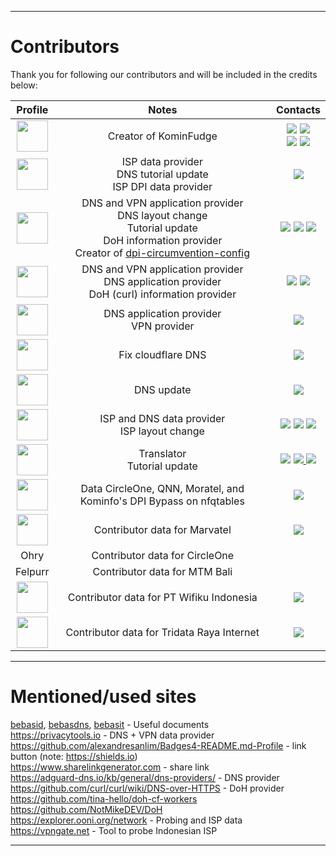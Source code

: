----

# Contributors
Thank you for following our contributors and will be included in the credits below:

| Profile | Notes | Contacts |
| :------: | :-----: | :-----: |
| <a href="https://twitter.com/mefinity"><img src="https://github.com/MeFinity.png" width="50px" /><a/> | Creator of KominFudge |  <a href="https://github.com/MeFinity"><img src="https://img.shields.io/badge/GitHub-100000?style=for-the-badge&logo=github&logoColor=white"/><a/> <a href="https://twitter.com/mefinity"><img src="https://img.shields.io/badge/Twitter-1DA1F2?style=for-the-badge&logo=twitter&logoColor=white"/><a/><br /><a href="https://t.me/MeFinity"><img src="https://img.shields.io/badge/Telegram-2CA5E0?style=for-the-badge&logo=telegram&logoColor=white"/><a/> <a href="https://reddit.com/u/Me_Finity"><img src="https://img.shields.io/badge/Reddit-FF4500?style=for-the-badge&logo=reddit&logoColor=white"/> |
| <a href="https://github.com/DarkMProgrammer"><img src="https://github.com/DarkMProgrammer.png" width="50px" /><a/> | ISP data provider<br /> DNS tutorial update<br />ISP DPI data provider | <a href="https://github.com/DarkMProgrammer"><img src="https://img.shields.io/badge/GitHub-100000?style=for-the-badge&logo=github&logoColor=white"/><a/> |
| <a href="https://github.com/lepz0r"><img src="https://github.com/lepz0r.png" width="50px" /><a/> |  DNS and VPN application provider<br />DNS layout change<br />Tutorial update<br />DoH information provider<br />Creator of [dpi-circumvention-config](/dpi-circumvention-config) | <a href="https://github.com/lepz0r"><img src="https://img.shields.io/badge/GitHub-100000?style=for-the-badge&logo=github&logoColor=white"/><a/> <a href="https://twitter.com/CincnMskMangkok"><img src="https://img.shields.io/badge/Twitter-1DA1F2?style=for-the-badge&logo=twitter&logoColor=white"/><a/> <a href="https://t.me/CincinMasukMangkok"><img src="https://img.shields.io/badge/Telegram-2CA5E0?style=for-the-badge&logo=telegram&logoColor=white"/><a/> |
| <a href="https://t.me/ZeroExa"><img src="https://cdn.discordapp.com/attachments/973116913045602334/1007228548194517032/ZE.jpg" width="50px" /><a/> | DNS and VPN application provider<br />DNS application provider<br />DoH (curl) information provider | <a href="https://github.com/ZeroExa"><img src="https://img.shields.io/badge/GitHub-100000?style=for-the-badge&logo=github&logoColor=white"/><a/> <a href="https://t.me/ZeroExa"><img src="https://img.shields.io/badge/Telegram-2CA5E0?style=for-the-badge&logo=telegram&logoColor=white"/><a/> |
| <a href="https://t.me/andreas_ding2"><img src="https://cdn.discordapp.com/attachments/973116913045602334/1007236497310765116/AD.jpg" width="50px" /><a/> | DNS application provider<br />VPN provider | <a href="https://t.me/andreas_ding2 "><img src="https://img.shields.io/badge/Telegram-2CA5E0?style=for-the-badge&logo=telegram&logoColor=white"/><a/> |
| <a href="https://github.com/RacBallonMC"><img src="https://github.com/RacBallonMC.png" width="50px" /><a/> | Fix cloudflare DNS | <a href="https://github.com/RacBallonMC"><img src="https://img.shields.io/badge/GitHub-100000?style=for-the-badge&logo=github&logoColor=white"/> |
| <a href="https://github.com/neneeen"><img src="https://github.com/neneeen.png" width="50px" /><a/> | DNS update | <a href="https://github.com/neneeen"><img src="https://img.shields.io/badge/GitHub-100000?style=for-the-badge&logo=github&logoColor=white"/><a/> |
| <a href="https://github.com/ryukora"><img src="https://github.com/ryukora.png" width="50px" /><a/> | ISP and DNS data provider<br />ISP layout change | <a href="https://github.com/ryukora"><img src="https://img.shields.io/badge/GitHub-100000?style=for-the-badge&logo=github&logoColor=white"/><a/> <a href="https://twitter.com/ryukora"><img src="https://img.shields.io/badge/Twitter-1DA1F2?style=for-the-badge&logo=twitter&logoColor=white"/><a/> <a href="https://t.me/ryoukora"><img src="https://img.shields.io/badge/Telegram-2CA5E0?style=for-the-badge&logo=telegram&logoColor=white"/><a/> |
| <a href="https://github.com/VulcanSphere"><img src="https://github.com/VulcanSphere.png" width="50px" /><a/> | Translator<br />Tutorial update |  <a href="https://github.com/VulcanSphere"><img src="https://img.shields.io/badge/GitHub-100000?style=for-the-badge&logo=github&logoColor=white"/><a/> <a href="https://twitter.com/VulcanSphere"><img src="https://img.shields.io/badge/Twitter-1DA1F2?style=for-the-badge&logo=twitter&logoColor=white"/> <a href="https://reddit.com/u/Vulphere"><img src="https://img.shields.io/badge/Reddit-FF4500?style=for-the-badge&logo=reddit&logoColor=white"/> |
 | <a href="https://github.com/RacBallonMC"><img src="https://avatars.githubusercontent.com/u/108195508?v=4" width="50px" /><a/> | Data CircleOne, QNN, Moratel, and Kominfo's DPI Bypass on nfqtables | <a href="https://github.com/RacBallonMC"><img src="https://img.shields.io/badge/GitHub-100000?style=for-the-badge&logo=github&logoColor=white"/><a/> |
 | <a href="https://github.com/naups"><img src="https://github.com/naups.png" width="50px" /><a/> | Contributor data for Marvatel | <a href="https://github.com/naups"><img src="https://img.shields.io/badge/GitHub-100000?style=for-the-badge&logo=github&logoColor=white"/><a/> |
| Ohry |  Contributor data for CircleOne |
| Felpurr | Contributor data for MTM Bali |
| <a href="https://github.com/Xiliam"><img src="https://avatars.githubusercontent.com/u/123241058?v=4" width="50px" /><a/> | Contributor data for PT Wifiku Indonesia |  <a href="https://github.com/Xiliam"><img src="https://img.shields.io/badge/GitHub-100000?style=for-the-badge&logo=github&logoColor=white"/><a/> |
| <a href="https://github.com/FandyFr"><img src="https://avatars.githubusercontent.com/u/135007919?v=4" width="50px" /><a/> | Contributor data for Tridata Raya Internet |  <a href="https://github.com/FandyFr"><img src="https://img.shields.io/badge/GitHub-100000?style=for-the-badge&logo=github&logoColor=white"/><a/> |

----

# Mentioned/used sites
 
[bebasid](https://github.com/bebasid/bebasid), [bebasdns](https://github.com/bebasid/bebasdns), [bebasit](https://github.com/bebasid/bebasit) - Useful documents <br>
 https://privacytools.io - DNS + VPN data provider <br>
 https://github.com/alexandresanlim/Badges4-README.md-Profile - link button (note: https://shields.io)  
 https://www.sharelinkgenerator.com - share link  
 https://adguard-dns.io/kb/general/dns-providers/ - DNS provider  
 https://github.com/curl/curl/wiki/DNS-over-HTTPS - DoH provider  
 https://github.com/tina-hello/doh-cf-workers  
 https://github.com/NotMikeDEV/DoH<br>
 https://explorer.ooni.org/network - Probing and ISP data<br>
 https://vpngate.net - Tool to probe Indonesian ISP

----
